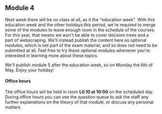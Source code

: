 
## Module 4

Next week there will be no class at all, as it the "education week". With this education week and the other holidays this period, we're required to merge some of the modules to leave enough room in the schedule of the courses. For this year, that means we won't be able to cover decision trees and a part of webscraping. We'll instead publish the content here as optional modules, which is not part of the exam material, and so does *not* need to be submitted at all. Feel free to try these optional modules whenever you're interested in learning more about these topics.

We'll publish module 5 after the education week, so on Monday the 6th of May. Enjoy your holiday!



#### Office hours

The office hours will be held in room **L0.10 at 10:00** on the scheduled day. During office hours you can use the question queue to ask the staff any further explanations on the theory of that module, or discuss any personal matters.

